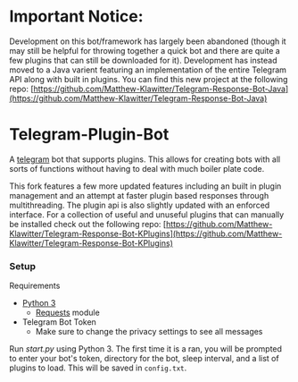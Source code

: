 # Important Notice:
Development on this bot/framework has largely been abandoned (though it may still be helpful for throwing together a quick bot and there are quite a few plugins that can still be downloaded for it). Development has instead moved to a Java varient featuring an implementation of the entire Telegram API along with built in plugins. You can find this new project at the following repo: [https://github.com/Matthew-Klawitter/Telegram-Response-Bot-Java](https://github.com/Matthew-Klawitter/Telegram-Response-Bot-Java)

# Telegram-Plugin-Bot
A [telegram](https://telegram.org/) bot that supports plugins. This allows for
creating bots with all sorts of functions without having to deal with much boiler
plate code.

This fork features a few more updated features including an built in plugin management and an attempt at faster plugin based responses through multithreading. The plugin api is also slightly updated with an enforced interface. For a collection of useful and unuseful plugins that can manually be installed check out the following repo: [https://github.com/Matthew-Klawitter/Telegram-Response-Bot-KPlugins](https://github.com/Matthew-Klawitter/Telegram-Response-Bot-KPlugins)

### Setup ###
Requirements
- [Python 3](https://www.python.org/)
  - [Requests](http://docs.python-requests.org/en/master/) module
- Telegram Bot Token
  - Make sure to change the privacy settings to see all messages

Run *start.py* using Python 3. The first time it is a ran, you will be prompted to enter your bot's token, directory for the bot, sleep interval, and a list of plugins to load. This will be saved in `config.txt`.
